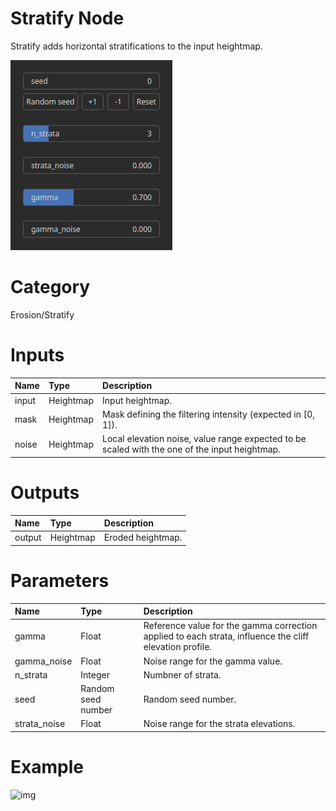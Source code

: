 
Stratify Node
=============


Stratify adds horizontal stratifications to the input heightmap.



![img](../../images/nodes/Stratify_settings.png)


# Category


Erosion/Stratify
# Inputs

|Name|Type|Description|
| :--- | :--- | :--- |
|input|Heightmap|Input heightmap.|
|mask|Heightmap|Mask defining the filtering intensity (expected in [0, 1]).|
|noise|Heightmap|Local elevation noise, value range expected to be scaled with the one of the input heightmap.|

# Outputs

|Name|Type|Description|
| :--- | :--- | :--- |
|output|Heightmap|Eroded heightmap.|

# Parameters

|Name|Type|Description|
| :--- | :--- | :--- |
|gamma|Float|Reference value for the gamma correction applied to each strata, influence the cliff elevation profile.|
|gamma_noise|Float|Noise range for the gamma value.|
|n_strata|Integer|Numbner of strata.|
|seed|Random seed number|Random seed number.|
|strata_noise|Float|Noise range for the strata elevations.|

# Example


![img](../../images/nodes/Stratify.png)

